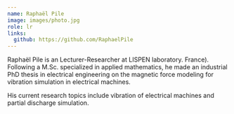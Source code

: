 ```yaml
---
name: Raphaël Pile
image: images/photo.jpg
role: lr
links:
  github: https://github.com/RaphaelPile
---
```


Raphaël Pile is an Lecturer-Researcher at LISPEN laboratory. 
France). Following a M.Sc. specialized in applied mathematics, he made
an industrial PhD thesis in electrical engineering on the magnetic force
modeling for vibration simulation in electrical machines. 

His current research topics include vibration of electrical machines and partial discharge simulation. 
